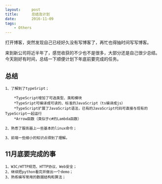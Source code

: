 ```yaml
---
layout:     post
title:      总结及计划
date:       2016-11-09
tags:
    - Others
---	
```


打开博客，突然发现自己已经好久没有写博客了，再忙也得抽时间写写博客。

来到新公司将近半年了，感觉收获的不少也不是很多，大部分还是自己很少总结。今天刚好有时间，总结一下顺便计划下年底前要完成的任务。

## 总结

    1、了解到了typeSript；

        *TypeScript增加了可选类型、类和模块
        *TypeSript可编译成可读的、标准的JavaScript（ts编译成js）
        *TypeScript扩展了JavaScript语法，已有的JavaScript代码可直接与现有的TypeScript一起运行
        *Arrow函数（类似于c#的Lambda函数）

    2、熟悉了服务器上一些基本的linux命令；

    3、前端一些细小的知识点得到了理解。


## 11月底要完成的事

    1、W3C/HTTP规范、HTTP协议、Web安全；
    2、继续把python看完并做出一个demo；
    3、熟练编写常用的数据结构和算法；